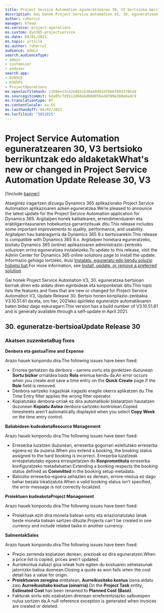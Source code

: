 ```yaml
---
title: Project Service Automation eguneratzearen 30, V3 bertsioko berrikuntzak edo aldaketak
description: Gai honek Project Service Automation V3, 30. eguneratzean erabilgarri dauden eginbideak eta konponketak ditu.
author: ruhercul
manager: kfend
ms.service: project-operations
ms.custom: dyn365-projectservice
ms.date: 04/01/2021
ms.topic: article
ms.author: ruhercul
audience: Admin
search.audienceType:
- admin
- customizer
- enduser
search.app:
- D365CE
- D365PS
- ProjectOperations
ms.openlocfilehash: 1169ee13c42e982cb30a40d92df660f8933786a9
ms.sourcegitcommit: b4a05c7d5512d60abdb0d05bedd390e288e8adc9
ms.translationtype: HT
ms.contentlocale: eu-ES
ms.lasthandoff: 04/02/2021
ms.locfileid: "5852825"
---
```

# <a name="whats-new-or-changed-in-project-service-automation-update-release-30-v3"></a><span data-ttu-id="4befa-103">Project Service Automation eguneratzearen 30, V3 bertsioko berrikuntzak edo aldaketak</span><span class="sxs-lookup"><span data-stu-id="4befa-103">What's new or changed in Project Service Automation Update Release 30, V3</span></span>

[!include [banner](../includes/psa-now-project-operations.md)]

<span data-ttu-id="4befa-104">Atseginez iragartzen dizuegu Dynamics 365 aplikaziorako Project Service Automation aplikazioaren azken eguneratzea.</span><span class="sxs-lookup"><span data-stu-id="4befa-104">We’re pleased to announce the latest update for the Project Service Automation application for Dynamics 365.</span></span> <span data-ttu-id="4befa-105">Argitalpen honek kalitatearen, errendimenduaren eta erabilgarritasunaren hobekuntza garrantzitsuak ditu.</span><span class="sxs-lookup"><span data-stu-id="4befa-105">This release includes some important improvements to quality, performance, and usability.</span></span> <span data-ttu-id="4befa-106">Argitalpen hau bateragarria da Dynamics 365 9.x bertsioarekin.</span><span class="sxs-lookup"><span data-stu-id="4befa-106">This release is compatible with Dynamics 365 9.x.</span></span> <span data-ttu-id="4befa-107">Argitalpen honetara eguneratzeko, bisitatu Dynamics 365 (online) aplikazioaren administrazio-zentroko soluzioen orrira eguneratzea instalatzeko.</span><span class="sxs-lookup"><span data-stu-id="4befa-107">To update to this release, visit the Admin Center for Dynamics 365 online solutions page to install the update.</span></span> <span data-ttu-id="4befa-108">Informazio gehiago lortzeko, ikusi [Instalatu, eguneratu edo kendu soluzio hobetsi bat](https://docs.microsoft.com/power-platform/admin/install-remove-preferred-solution).</span><span class="sxs-lookup"><span data-stu-id="4befa-108">For more information, see [Install, update, or remove a preferred solution](https://docs.microsoft.com/power-platform/admin/install-remove-preferred-solution).</span></span>

<span data-ttu-id="4befa-109">Gai honek Project Service Automation V3, 30. eguneratzea bertsioan berriak diren edo aldatu diren eginbideak eta konponketak ditu.</span><span class="sxs-lookup"><span data-stu-id="4befa-109">This topic lists the features and fixes that are new or changed for Project Service Automation V3, Update Release 30.</span></span> <span data-ttu-id="4befa-110">Bertsio honen konpilazio-zenbakia V3.10.51.61 da eta, oro har, 2021eko apirileko eguneratze automatikoaren baten bidez dago eskuragarri.</span><span class="sxs-lookup"><span data-stu-id="4befa-110">This version has a build number of V3.10.51.61 and is generally available through a self-update in April 2021.</span></span>

## <a name="update-release-30"></a><span data-ttu-id="4befa-111">30. eguneratze-bertsioa</span><span class="sxs-lookup"><span data-stu-id="4befa-111">Update Release 30</span></span>

### <a name="bug-fixes"></a><span data-ttu-id="4befa-112">Akatsen zuzenketa</span><span class="sxs-lookup"><span data-stu-id="4befa-112">Bug fixes</span></span>

<span data-ttu-id="4befa-113">**Denbora eta gastua**</span><span class="sxs-lookup"><span data-stu-id="4befa-113">**Time and Expense**</span></span>

<span data-ttu-id="4befa-114">Arazo hauek konpondu dira:</span><span class="sxs-lookup"><span data-stu-id="4befa-114">The following issues have been fixed:</span></span>

- <span data-ttu-id="4befa-115">Errorea gertatzen da denbora - sarrera sortu eta gordetzen duzunean **Sortu bizkor** orrialdea bada **Rola** eremua kendu da.</span><span class="sxs-lookup"><span data-stu-id="4befa-115">An error occurs when you create and save a time entry on the **Quick Create** page if the **Role** field is removed.</span></span>
- <span data-ttu-id="4befa-116">Denbora sartzeko iragazkiak iragazki eragile okerra aplikatzen du.</span><span class="sxs-lookup"><span data-stu-id="4befa-116">The Time Entry filter applies the wrong filter operator.</span></span>
- <span data-ttu-id="4befa-117">Kopiatutako denbora-orriak ez dira automatikoki bistaratzen hautatzen duzunean **Kopiatu Astea** denbora sartzeko kontrolean.</span><span class="sxs-lookup"><span data-stu-id="4befa-117">Copied timesheets aren't automatically displayed when you select **Copy Week** on the time entry control.</span></span>

<span data-ttu-id="4befa-118">**Baliabideen kudeaketa**</span><span class="sxs-lookup"><span data-stu-id="4befa-118">**Resource Management**</span></span>

<span data-ttu-id="4befa-119">Arazo hauek konpondu dira:</span><span class="sxs-lookup"><span data-stu-id="4befa-119">The following issues have been fixed:</span></span>

- <span data-ttu-id="4befa-120">Erreserba luzatzen duzunean, erreserba gogorrari esleitutako erreserba egoera ez da zuzena.</span><span class="sxs-lookup"><span data-stu-id="4befa-120">When you extend a booking, the booking status assigned to the hard booking is incorrect.</span></span> <span data-ttu-id="4befa-121">Erreserba luzatzeak errespetatutako egoera errespetatzen du **Konprometituta** erreserba konfiguratzeko metadatuetan.</span><span class="sxs-lookup"><span data-stu-id="4befa-121">Extending a booking respects the booking status defined as **Committed** in the booking setup metadata.</span></span>
- <span data-ttu-id="4befa-122">Baliozko erreserba-egoera zehazten ez denean, errore-mezua ez dago behar bezala lokalizatuta.</span><span class="sxs-lookup"><span data-stu-id="4befa-122">When a valid booking status isn't specified, the error message is not correctly localized.</span></span>

<span data-ttu-id="4befa-123">**Proiektuen kudeaketa**</span><span class="sxs-lookup"><span data-stu-id="4befa-123">**Project Management**</span></span>

<span data-ttu-id="4befa-124">Arazo hauek konpondu dira:</span><span class="sxs-lookup"><span data-stu-id="4befa-124">The following issues have been fixed:</span></span>

- <span data-ttu-id="4befa-125">Proiektuak ezin dira moneta batean sortu eta erlazionatutako lanak beste moneta batean sartzen dituzte.</span><span class="sxs-lookup"><span data-stu-id="4befa-125">Projects can't be created in one currency and include related tasks in another currency.</span></span>

<span data-ttu-id="4befa-126">**Salmentak**</span><span class="sxs-lookup"><span data-stu-id="4befa-126">**Sales**</span></span>

<span data-ttu-id="4befa-127">Arazo hauek konpondu dira:</span><span class="sxs-lookup"><span data-stu-id="4befa-127">The following issues have been fixed:</span></span>

- <span data-ttu-id="4befa-128">Prezio zerrenda kopiatzen denean, prezioak ez dira eguneratzen.</span><span class="sxs-lookup"><span data-stu-id="4befa-128">When a price list is copied, prices aren't updated.</span></span>
- <span data-ttu-id="4befa-129">Aurrekontua irabazi gisa ixteak huts egiten du kostuaren xehetasunak jatorrizko balioa duenean.</span><span class="sxs-lookup"><span data-stu-id="4befa-129">Closing a quote as won fails when the cost detail has a value for origin.</span></span>
- <span data-ttu-id="4befa-130">**Proiektuaren zeregina** entitatean, **Aurreikusitako kostua** izena aldatu zaio **Aurreikusitako kostua (oinarria)**.</span><span class="sxs-lookup"><span data-stu-id="4befa-130">On the **Project Task** entity, **Estimated Cost** has been renamed to **Planned Cost (Base)**.</span></span>
- <span data-ttu-id="4befa-131">Fakturak sortu edo ezabatzen direnean erreferentziazko salbuespen nulua sortzen da.</span><span class="sxs-lookup"><span data-stu-id="4befa-131">A null reference exception is generated when invoices are created or deleted.</span></span>
